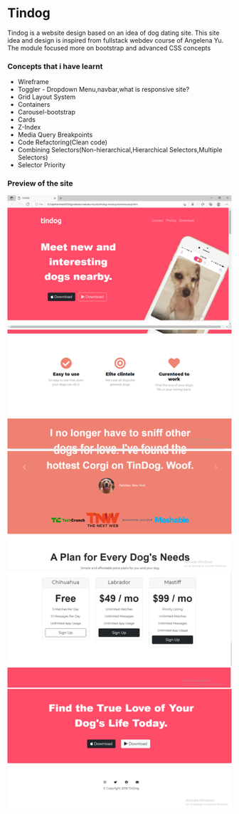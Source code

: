 # Tindog
Tindog is a website design based on an idea of dog dating site.
This site idea and design is inspired from fullstack webdev course of Angelena Yu.
The module focused more on bootstrap and advanced CSS concepts 
<h3>Concepts that i have learnt  </h3>
<ul>
  <li>Wireframe</li>
  <li>Toggler - Dropdown Menu,navbar,what is responsive site? </li>
   <li>Grid Layout System</li>
 <li>Containers</li>
 <li>Carousel-bootstrap</li>
 <li>Cards</li>
 <li>Z-Index</li>
 <li>Media Query Breakpoints</li>
 <li>Code Refactoring(Clean code)</li>
 <li>Combining Selectors(Non-hierarchical,Hierarchical Selectors,Multiple Selectors)</li>
 <li>Selector Priority</li>
</ul>
<h3>Preview of the site</h3>
<img src="tindog1.PNG" alt="Tittle" >
<img src="tindog2.PNG" alt="feature" >
<img src="tindog3.PNG" alt="testrimonial" >
<img src="tindog4.PNG" alt="pricing" >
<img src="tindog5.PNG" alt="download" >
